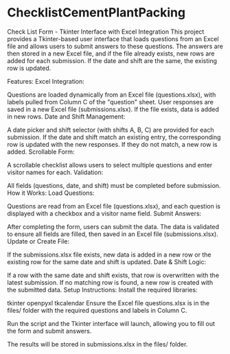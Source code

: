 # ChecklistCementPlantPacking
Check List Form - Tkinter Interface with Excel Integration
This project provides a Tkinter-based user interface that loads questions from an Excel file and allows users to submit answers to these questions. The answers are then stored in a new Excel file, and if the file already exists, new rows are added for each submission. If the date and shift are the same, the existing row is updated.

Features:
Excel Integration:

Questions are loaded dynamically from an Excel file (questions.xlsx), with labels pulled from Column C of the "question" sheet.
User responses are saved in a new Excel file (submissions.xlsx). If the file exists, data is added in new rows.
Date and Shift Management:

A date picker and shift selector (with shifts A, B, C) are provided for each submission.
If the date and shift match an existing entry, the corresponding row is updated with the new responses. If they do not match, a new row is added.
Scrollable Form:

A scrollable checklist allows users to select multiple questions and enter visitor names for each.
Validation:

All fields (questions, date, and shift) must be completed before submission.
How it Works:
Load Questions:

Questions are read from an Excel file (questions.xlsx), and each question is displayed with a checkbox and a visitor name field.
Submit Answers:

After completing the form, users can submit the data.
The data is validated to ensure all fields are filled, then saved in an Excel file (submissions.xlsx).
Update or Create File:

If the submissions.xlsx file exists, new data is added in a new row or the existing row for the same date and shift is updated.
Date & Shift Logic:

If a row with the same date and shift exists, that row is overwritten with the latest submission.
If no matching row is found, a new row is created with the submitted data.
Setup Instructions:
Install the required libraries:

tkinter
openpyxl
tkcalendar
Ensure the Excel file questions.xlsx is in the files/ folder with the required questions and labels in Column C.

Run the script and the Tkinter interface will launch, allowing you to fill out the form and submit answers.

The results will be stored in submissions.xlsx in the files/ folder.
